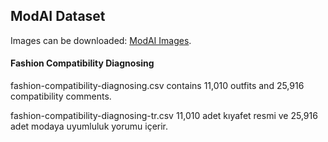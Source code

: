 ## ModAI Dataset

Images can be downloaded: [ModAI Images](https://drive.google.com/drive/u/0/folders/1eEZjt2c2MhIatjYyoJ4PV6hnT5G04gNx).


#### Fashion Compatibility Diagnosing

fashion-compatibility-diagnosing.csv contains 11,010 outfits and 25,916 compatibility comments.

fashion-compatibility-diagnosing-tr.csv 11,010 adet kıyafet resmi ve 25,916 adet modaya uyumluluk yorumu içerir.

